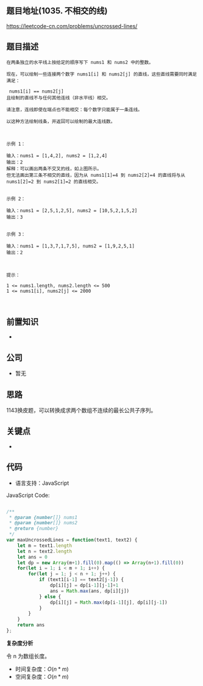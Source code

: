 
## 题目地址(1035. 不相交的线)

https://leetcode-cn.com/problems/uncrossed-lines/

## 题目描述

```
在两条独立的水平线上按给定的顺序写下 nums1 和 nums2 中的整数。

现在，可以绘制一些连接两个数字 nums1[i] 和 nums2[j] 的直线，这些直线需要同时满足满足：

 nums1[i] == nums2[j]
且绘制的直线不与任何其他连线（非水平线）相交。

请注意，连线即使在端点也不能相交：每个数字只能属于一条连线。

以这种方法绘制线条，并返回可以绘制的最大连线数。

 

示例 1：

输入：nums1 = [1,4,2], nums2 = [1,2,4]
输出：2
解释：可以画出两条不交叉的线，如上图所示。 
但无法画出第三条不相交的直线，因为从 nums1[1]=4 到 nums2[2]=4 的直线将与从 nums1[2]=2 到 nums2[1]=2 的直线相交。


示例 2：

输入：nums1 = [2,5,1,2,5], nums2 = [10,5,2,1,5,2]
输出：3


示例 3：

输入：nums1 = [1,3,7,1,7,5], nums2 = [1,9,2,5,1]
输出：2

 

提示：

1 <= nums1.length, nums2.length <= 500
1 <= nums1[i], nums2[j] <= 2000

 
```

## 前置知识

- 

## 公司

- 暂无

## 思路

1143换皮题，可以转换成求两个数组不连续的最长公共子序列。

## 关键点

-  

## 代码

- 语言支持：JavaScript

JavaScript Code:

```javascript

/**
 * @param {number[]} nums1
 * @param {number[]} nums2
 * @return {number}
 */
var maxUncrossedLines = function(text1, text2) {
    let m = text1.length
    let n = text2.length
    let ans = 0
    let dp = new Array(m+1).fill(0).map(() => Array(n+1).fill(0))
    for(let i = 1; i < m + 1; i++) {
        for(let j = 1; j < n + 1; j++) {
            if (text1[i-1] == text2[j-1]) {
                dp[i][j] = dp[i-1][j-1]+1
                ans = Math.max(ans, dp[i][j])
            } else {
                dp[i][j] = Math.max(dp[i-1][j], dp[i][j-1])
            }
        }
    }
    return ans
};

```


**复杂度分析**

令 n 为数组长度。

- 时间复杂度：$O(n*m)$
- 空间复杂度：$O(n*m)$


